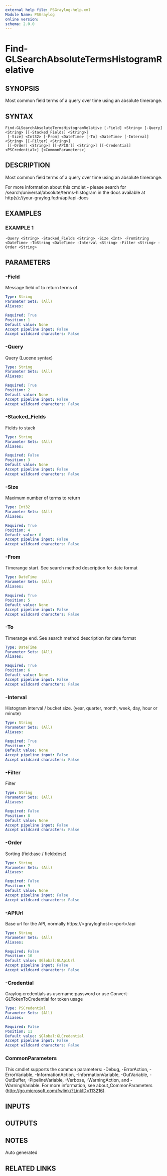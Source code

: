 ```yaml
---
external help file: PSGraylog-help.xml
Module Name: PSGraylog
online version:
schema: 2.0.0
---
```


# Find-GLSearchAbsoluteTermsHistogramRelative

## SYNOPSIS
Most common field terms of a query over time using an absolute timerange.

## SYNTAX

```
Find-GLSearchAbsoluteTermsHistogramRelative [-Field] <String> [-Query] <String> [[-Stacked_Fields] <String>]
 [-Size] <Int32> [-From] <DateTime> [-To] <DateTime> [-Interval] <String> [[-Filter] <String>]
 [[-Order] <String>] [[-APIUrl] <String>] [[-Credential] <PSCredential>] [<CommonParameters>]
```

## DESCRIPTION
Most common field terms of a query over time using an absolute timerange.


For more information about this cmdlet - please search for /search/universal/absolute/terms-histogram in the docs available at http(s)://your-graylog.fqdn/api/api-docs

## EXAMPLES

### EXAMPLE 1
```
-Query <String> -Stacked_Fields <String> -Size <Int> -FromString <DateTime> -ToString <DateTime> -Interval <String> -Filter <String> -Order <String>
```

## PARAMETERS

### -Field
Message field of to return terms of

```yaml
Type: String
Parameter Sets: (All)
Aliases:

Required: True
Position: 1
Default value: None
Accept pipeline input: False
Accept wildcard characters: False
```

### -Query
Query (Lucene syntax)

```yaml
Type: String
Parameter Sets: (All)
Aliases:

Required: True
Position: 2
Default value: None
Accept pipeline input: False
Accept wildcard characters: False
```

### -Stacked_Fields
Fields to stack

```yaml
Type: String
Parameter Sets: (All)
Aliases:

Required: False
Position: 3
Default value: None
Accept pipeline input: False
Accept wildcard characters: False
```

### -Size
Maximum number of terms to return

```yaml
Type: Int32
Parameter Sets: (All)
Aliases:

Required: True
Position: 4
Default value: 0
Accept pipeline input: False
Accept wildcard characters: False
```

### -From
Timerange start.
See search method description for date format

```yaml
Type: DateTime
Parameter Sets: (All)
Aliases:

Required: True
Position: 5
Default value: None
Accept pipeline input: False
Accept wildcard characters: False
```

### -To
Timerange end.
See search method description for date format

```yaml
Type: DateTime
Parameter Sets: (All)
Aliases:

Required: True
Position: 6
Default value: None
Accept pipeline input: False
Accept wildcard characters: False
```

### -Interval
Histogram interval / bucket size.
(year, quarter, month, week, day, hour or minute)

```yaml
Type: String
Parameter Sets: (All)
Aliases:

Required: True
Position: 7
Default value: None
Accept pipeline input: False
Accept wildcard characters: False
```

### -Filter
Filter

```yaml
Type: String
Parameter Sets: (All)
Aliases:

Required: False
Position: 8
Default value: None
Accept pipeline input: False
Accept wildcard characters: False
```

### -Order
Sorting (field:asc / field:desc)

```yaml
Type: String
Parameter Sets: (All)
Aliases:

Required: False
Position: 9
Default value: None
Accept pipeline input: False
Accept wildcard characters: False
```

### -APIUrl
Base url for the API, normally https://\<grayloghost\>:\<port\>/api

```yaml
Type: String
Parameter Sets: (All)
Aliases:

Required: False
Position: 10
Default value: $Global:GLApiUrl
Accept pipeline input: False
Accept wildcard characters: False
```

### -Credential
Graylog credentials as username:password or use Convert-GLTokenToCredential for token usage

```yaml
Type: PSCredential
Parameter Sets: (All)
Aliases:

Required: False
Position: 11
Default value: $Global:GLCredential
Accept pipeline input: False
Accept wildcard characters: False
```

### CommonParameters
This cmdlet supports the common parameters: -Debug, -ErrorAction, -ErrorVariable, -InformationAction, -InformationVariable, -OutVariable, -OutBuffer, -PipelineVariable, -Verbose, -WarningAction, and -WarningVariable. For more information, see about_CommonParameters (http://go.microsoft.com/fwlink/?LinkID=113216).

## INPUTS

## OUTPUTS

## NOTES
Auto generated

## RELATED LINKS
